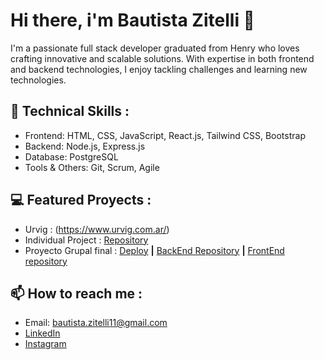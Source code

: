 # Hi there, i'm Bautista Zitelli 👋

I'm a passionate full stack developer graduated from Henry who loves crafting innovative and scalable solutions. With expertise in both frontend and backend technologies, I enjoy tackling challenges and learning new technologies.
## 🚀 Technical Skills :
* Frontend: HTML, CSS, JavaScript, React.js, Tailwind CSS, Bootstrap
* Backend: Node.js, Express.js
* Database: PostgreSQL
* Tools & Others: Git, Scrum, Agile

## 💻 Featured Proyects :
* Urvig : (https://www.urvig.com.ar/)
* Individual Project : [Repository](https://github.com/Bautizitelli/Henry-Countries-PI)
* Proyecto Grupal final : [Deploy](https://supermarketpreview.vercel.app/) **|** [BackEnd Repository](https://github.com/alemannc/Super-market-shop) **|** [FrontEnd repository](https://github.com/MatiasIvanM/Super-market-Repo-FrontEnd)


## 📫 How to reach me :
* Email: bautista.zitelli11@gmail.com
* [LinkedIn](https://www.linkedin.com/in/bautistazitelli)
* [Instagram](https://www.instagram.com/bautizitelli)
<!--
**Bautizitelli/Bautizitelli** is a ✨ _special_ ✨ repository because its `README.md` (this file) appears on your GitHub profile.

Here are some ideas to get you started:

- 🔭 I’m currently working on ...
- 🌱 I’m currently learning ...
- 👯 I’m looking to collaborate on ...
- 🤔 I’m looking for help with ...
- 💬 Ask me about ...
- 📫 How to reach me: ...
- 😄 Pronouns: ...
- ⚡ Fun fact: ...
-->
